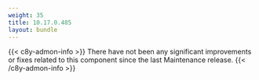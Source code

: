 ```yaml
---
weight: 35
title: 10.17.0.485
layout: bundle
---
```


<!--10.17.0.468 - 10.17.0.485-->

{{< c8y-admon-info >}}
There have not been any significant improvements or fixes related to this component since the last Maintenance release.
{{< /c8y-admon-info >}}

